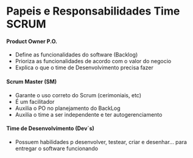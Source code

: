 # Papeis e Responsabilidades Time SCRUM

#### Product Owner P.O.

- Define as funcionalidades do software (Backlog)
- Prioriza as funcionalidades de acordo com o valor do negocio
- Explica o que o time de Desenvolvimento precisa fazer

#### Scrum Master (SM)

- Garante o uso correto do Scrum (cerimoniais, etc)
- É um facilitador
- Auxilia o PO no planejamento do BackLog
- Auxilia o time a ser independente e ter autogerenciamento

#### Time de Desenvolvimento (Dev`s)

- Possuem habilidades p desenvolver, testear, criar e desenhar... para entregar o software funcionando



